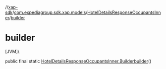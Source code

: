 //[xap-sdk](../../../index.md)/[com.expediagroup.sdk.xap.models](../index.md)/[HotelDetailsResponseOccupantsInner](index.md)/[builder](builder.md)

# builder

[JVM]\

public final static [HotelDetailsResponseOccupantsInner.Builder](-builder/index.md)[builder](builder.md)()
